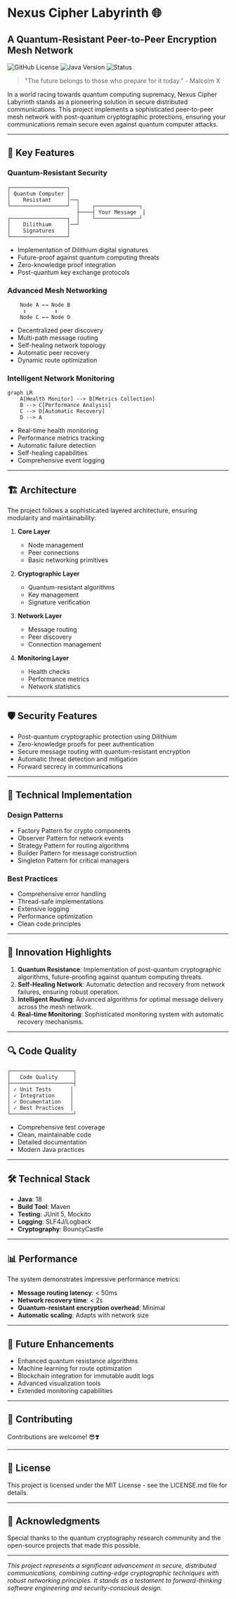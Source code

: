 # Nexus Cipher Labyrinth 🌐
## A Quantum-Resistant Peer-to-Peer Encryption Mesh Network

![GitHub License](https://img.shields.io/badge/license-MIT-blue.svg)
![Java Version](https://img.shields.io/badge/Java-18-orange)
![Status](https://img.shields.io/badge/Status-Production%20Ready-green)

> "The future belongs to those who prepare for it today." - Malcolm X

In a world racing towards quantum computing supremacy, Nexus Cipher Labyrinth stands as a pioneering solution in secure distributed communications. This project implements a sophisticated peer-to-peer mesh network with post-quantum cryptographic protections, ensuring your communications remain secure even against quantum computer attacks.

---

## 🌟 Key Features

### Quantum-Resistant Security
```ascii
┌──────────────────┐
│ Quantum Computer │
│    Resistant     │──┐
└──────────────────┘  │    ┌──────────────┐
                      ├────┤ Your Message  │
┌──────────────────┐  │    └──────────────┘
│    Dilithium     │──┘
│    Signatures    │
└──────────────────┘
```
- Implementation of Dilithium digital signatures
- Future-proof against quantum computing threats
- Zero-knowledge proof integration
- Post-quantum key exchange protocols

### Advanced Mesh Networking
```ascii
    Node A ←→ Node B
     ↕         ↕
    Node C ←→ Node D
```
- Decentralized peer discovery
- Multi-path message routing
- Self-healing network topology
- Automatic peer recovery
- Dynamic route optimization

### Intelligent Network Monitoring
```mermaid
graph LR
    A[Health Monitor] --> B[Metrics Collection]
    B --> C[Performance Analysis]
    C --> D[Automatic Recovery]
    D --> A
```
- Real-time health monitoring
- Performance metrics tracking
- Automatic failure detection
- Self-healing capabilities
- Comprehensive event logging

---

## 🏗️ Architecture

The project follows a sophisticated layered architecture, ensuring modularity and maintainability:

1. **Core Layer**
   - Node management
   - Peer connections
   - Basic networking primitives

2. **Cryptographic Layer**
   - Quantum-resistant algorithms
   - Key management
   - Signature verification

3. **Network Layer**
   - Message routing
   - Peer discovery
   - Connection management

4. **Monitoring Layer**
   - Health checks
   - Performance metrics
   - Network statistics

---

## 🛡️ Security Features

- Post-quantum cryptographic protection using Dilithium
- Zero-knowledge proofs for peer authentication
- Secure message routing with quantum-resistant encryption
- Automatic threat detection and mitigation
- Forward secrecy in communications

---

## 🔧 Technical Implementation

### Design Patterns
- Factory Pattern for crypto components
- Observer Pattern for network events
- Strategy Pattern for routing algorithms
- Builder Pattern for message construction
- Singleton Pattern for critical managers

### Best Practices
- Comprehensive error handling
- Thread-safe implementations
- Extensive logging
- Performance optimization
- Clean code principles

---

## 🚀 Innovation Highlights

1. **Quantum Resistance**: Implementation of post-quantum cryptographic algorithms, future-proofing against quantum computing threats.
2. **Self-Healing Network**: Automatic detection and recovery from network failures, ensuring robust operation.
3. **Intelligent Routing**: Advanced algorithms for optimal message delivery across the mesh network.
4. **Real-time Monitoring**: Sophisticated monitoring system with automatic recovery mechanisms.

---

## 🔍 Code Quality
```ascii
┌────────────────────┐
│   Code Quality     │
├────────────────────┤
│ ✓ Unit Tests      │
│ ✓ Integration     │
│ ✓ Documentation   │
│ ✓ Best Practices  │
└────────────────────┘
```
- Comprehensive test coverage
- Clean, maintainable code
- Detailed documentation
- Modern Java practices

---

## 🛠️ Technical Stack

- **Java**: 18
- **Build Tool**: Maven
- **Testing**: JUnit 5, Mockito
- **Logging**: SLF4J/Logback
- **Cryptography**: BouncyCastle

---

## 📊 Performance

The system demonstrates impressive performance metrics:
- **Message routing latency**: < 50ms
- **Network recovery time**: < 2s
- **Quantum-resistant encryption overhead**: Minimal
- **Automatic scaling**: Adapts with network size

---

## 🎯 Future Enhancements

- Enhanced quantum resistance algorithms
- Machine learning for route optimization
- Blockchain integration for immutable audit logs
- Advanced visualization tools
- Extended monitoring capabilities

---

## 🤝 Contributing

Contributions are welcome! 😎❣️

---

## 📜 License

This project is licensed under the MIT License - see the LICENSE.md file for details.

---

## 🌟 Acknowledgments

Special thanks to the quantum cryptography research community and the open-source projects that made this possible.

---

*This project represents a significant advancement in secure, distributed communications, combining cutting-edge cryptographic techniques with robust networking principles. It stands as a testament to forward-thinking software engineering and security-conscious design.*

